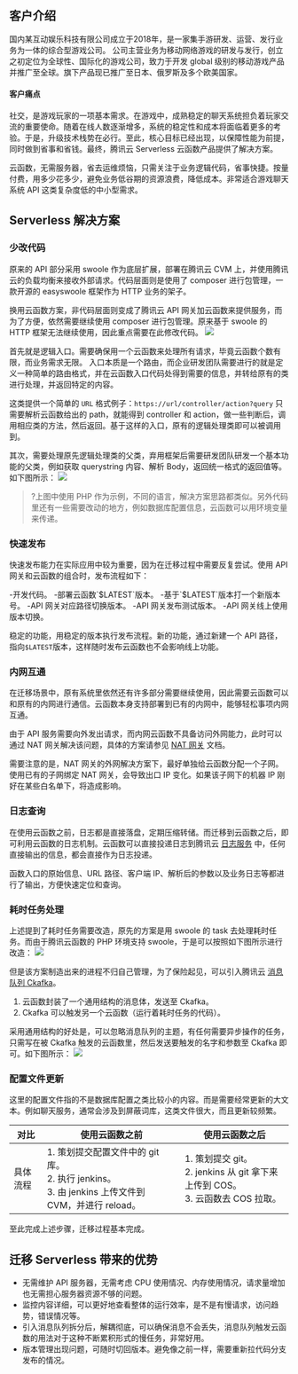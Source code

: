 ## 客户介绍

国内某互动娱乐科技有限公司成立于2018年，是一家集手游研发、运营、发行业务为一体的综合型游戏公司。
公司主营业务为移动网络游戏的研发与发行，创立之初定位为全球性、国际化的游戏公司，致力于开发 global 级别的移动游戏产品并推广至全球。旗下产品现已推广至日本、俄罗斯及多个欧美国家。

#### 客户痛点

社交，是游戏玩家的一项基本需求。在游戏中，成熟稳定的聊天系统担负着玩家交流的重要使命。随着在线人数逐渐增多，系统的稳定性和成本将面临着更多的考验。于是，升级技术栈势在必行。至此，核心目标已经出现，以保障性能为前提，同时做到省事和省钱。最终，腾讯云 Serverless 云函数产品提供了解决方案。

云函数，无需服务器，省去运维烦恼，只需关注于业务逻辑代码，省事快捷。按量付费，用多少花多少，避免业务低谷期的资源浪费，降低成本。非常适合游戏聊天系统 API 这类复杂度低的中小型需求。



## Serverless 解决方案

### 少改代码

原来的 API 部分采用 swoole 作为底层扩展，部署在腾讯云 CVM 上，并使用腾讯云的负载均衡来接收外部请求。代码层面则是使用了 composer 进行包管理，一款开源的 easyswoole 框架作为 HTTP 业务的架子。

换用云函数方案，非代码层面则变成了腾讯云 API 网关加云函数来提供服务，而为了方便，依然需要继续使用 composer 进行包管理。原来基于 swoole 的 HTTP 框架无法继续使用，因此重点需要在此修改代码。
![](https://img.serverlesscloud.cn/2020529/1590753254711-1590720290154-3084d45ce1b352d6.png)

首先就是逻辑入口。需要确保用一个云函数来处理所有请求，毕竟云函数个数有限，而业务需求无限。
入口本质是一个路由，而企业研发团队需要进行的就是定义一种简单的路由格式，并在云函数入口代码处得到需要的信息，并转给原有的类进行处理，并返回特定的内容。

这类提供一个简单的 `URL` 格式例子：`https://url/controller/action?query`
只需要解析云函数给出的 path，就能得到 controller 和 action，做一些判断后，调用相应类的方法，然后返回。基于这样的入口，原有的逻辑处理类即可以被调用到。

其次，需要处理原先逻辑处理类的父类，弃用框架后需要研发团队研发一个基本功能的父类，例如获取 querystring 内容、解析 Body，返回统一格式的返回值等。如下图所示： 
![](https://img.serverlesscloud.cn/2020529/1590753254488-1590720290154-3084d45ce1b352d6.png)

>?上图中使用 PHP 作为示例，不同的语言，解决方案思路都类似。另外代码里还有一些需要改动的地方，例如数据库配置信息，云函数可以用环境变量来传递。



### 快速发布

快速发布能力在实际应用中较为重要，因为在迁移过程中需要反复尝试。使用 API 网关和云函数的组合时，发布流程如下：

<dx-steps>
-开发代码。
-部署云函数`$LATEST`版本。
-基于`$LATEST`版本打一个新版本号。
-API 网关对应路径切换版本。
-API 网关发布测试版本。
-API 网关线上使用版本切换。
</dx-steps>


稳定的功能，用稳定的版本执行发布流程。新的功能，通过新建一个 API 路径，指向`$LATEST`版本，这样随时发布云函数也不会影响线上功能。



### 内网互通

在迁移场景中，原有系统里依然还有许多部分需要继续使用，因此需要云函数可以和原有的内网进行通信。云函数本身支持部署到已有的内网中，能够轻松事项内网互通。

由于 API 服务需要向外发出请求，而内网云函数不具备访问外网能力，此时可以通过 NAT 网关解决该问题，具体的方案请参见 [NAT 网关](https://cloud.tencent.com/document/product/552) 文档。

需要注意的是，NAT 网关的外网解决方案下，最好单独给云函数分配一个子网。使用已有的子网绑定 NAT 网关，会导致出口 IP 变化。如果该子网下的机器 IP 刚好在某些白名单下，将造成影响。



### 日志查询

在使用云函数之前，日志都是直接落盘，定期压缩转储。而迁移到云函数之后，即可利用云函数的日志机制。云函数可以直接投递日志到腾讯云 [日志服务](https://cloud.tencent.com/document/product/614) 中，任何直接输出的信息，都会直接作为日志投递。

函数入口的原始信息、URL 路径、客户端 IP、解析后的参数以及业务日志等都进行了输出，方便快速定位和查询。

### 耗时任务处理

上述提到了耗时任务需要改造，原先的方案是用 swoole 的 task 去处理耗时任务。而由于腾讯云函数的 PHP 环境支持 swoole，于是可以按照如下图所示进行改造：
![](https://img.serverlesscloud.cn/202061/1591001709905-1590721941404-4ca5296d17c36a3c.png)

但是该方案制造出来的进程不归自己管理，为了保险起见，可以引入腾讯云 [消息队列 Ckafka](https://cloud.tencent.com/document/product/597)。

1. 云函数封装了一个通用结构的消息体，发送至 Ckafka。
2. Ckafka 可以触发另一个云函数（运行着耗时任务的代码）。

采用通用结构的好处是，可以忽略消息队列的主题，有任何需要异步操作的任务，只需写在被 Ckafka 触发的云函数里，然后发送要触发的名字和参数至 Ckafka 即可。如下图所示： 
![](https://main.qcloudimg.com/raw/e42fe66cf8cfa0df5119a54221595c90.png)



### 配置文件更新

这里的配置文件指的不是数据库配置之类比较小的内容。而是需要经常更新的大文本。例如聊天服务，通常会涉及到屏蔽词库，这类文件很大，而且更新较频繁。



| 对比 | 使用云函数之前 | 使用云函数之后 |
|---------|---------|---------|
| 具体流程 | 1. 策划提交配置文件中的 git 库。<br>2. 执行 jenkins。<br>3. 由 jenkins 上传文件到 CVM，并进行 reload。   | 1. 策划提交 git。<br>2. jenkins 从 git 拿下来上传到 COS。<br>3. 云函数去 COS 拉取。   |



至此完成上述步骤，迁移过程基本完成。


## 迁移 Serverless 带来的优势

- 无需维护 API 服务器，无需考虑 CPU 使用情况、内存使用情况，请求量增加也无需担心服务器资源不够的问题。
- 监控内容详细，可以更好地查看整体的运行效率，是不是有慢请求，访问趋势，错误情况等。
- 引入消息队列拆分后，解耦彻底，可以确保消息不会丢失，消息队列触发云函数的用法对于这种不断累积形式的慢任务，非常好用。
- 版本管理出现问题，可随时切回版本。避免像之前一样，需要重新拉代码分支发布的情况。



